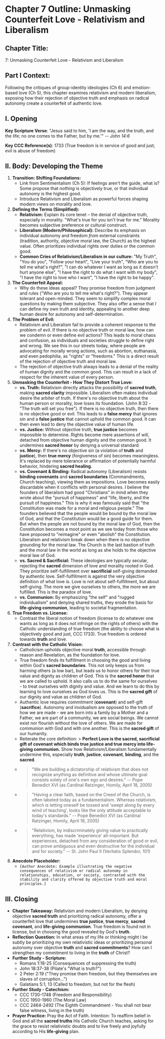 # Chapter 7 Outline: Unmasking Counterfeit Love - Relativism and Liberalism

## Chapter Title:
7: Unmasking Counterfeit Love - Relativism and Liberalism

## Part I Context:
Following the critiques of group-identity ideologies (Ch 6) and emotion-based love (Ch 5), this chapter examines relativism and modern liberalism, exposing how their rejection of objective truth and emphasis on radical autonomy create a counterfeit of authentic love.

## I. Opening


**Key Scripture Verse**: "Jesus said to him, 'I am the way, and the truth, and the life; no one comes to the Father, but by me.'" -- _John 14:6_

**Key CCC Reference(s)**: 1733 (True freedom is in service of good and just; evil is abuse of freedom)

## II. Body: Developing the Theme

1.  **Transition: Shifting Foundations:**
    *   Link from Sentimentalism (Ch 5): If feelings aren't the guide, what is? Some propose that *nothing* is objectively true, or that individual autonomy is the highest good.
    *   Introduce Relativism and Liberalism as powerful forces shaping modern views on morality and love.
2.  **Defining the Terms (Simplified):**
    *   **Relativism:** Explain its core tenet – the denial of objective truth, especially in morality. "What's true for you isn't true for me." Morality becomes subjective preference or cultural construct.
    *   **Liberalism (Modern/Philosophical):** Describe its emphasis on individual autonomy and freedom *from* external constraints (tradition, authority, objective moral law, the Church) as the highest value. Often prioritizes individual rights over duties or the common good.
    *   **Common Cries of Relativism/Liberalism in our culture:** "My Truth", "You do you", "Follow your heart", "Live your truth", "Who are you to tell me what's right?", "I can do whatever I want as long as it doesn't hurt anyone else", "I have the right to do what I want with my body", "I have the right to love who I want", "I have the right to be happy".
3.  **The Counterfeit Appeal:**
    *   Why do these ideas appeal? They promise freedom from judgment and rules ("Who are you to tell me what's right?"). They appear tolerant and open-minded. They seem to simplify complex moral questions by making them subjective. They also offer a sense that *I* can define my own truth and identity, appealing to another deep human desire for autonomy and self-determination.
4.  **The Problem of Evil:**
    *   Relativism and Liberalism fail to provide a coherent response to the problem of evil. If there is no objective truth or moral law, how can we condemn or even define evil actions? This leads to moral chaos and confusion, as individuals and societies struggle to define right and wrong. We see this in our streets today, where people are advocating for morally wrong actions, such as abortion, euthanasia, and even pedophilia, as "rights" or "freedoms." This is a direct result of the rejection of objective truth and moral law.
    *   The rejection of objective truth always leads to a denial of the reality of human dignity and the common good. This can result in a lack of respect for the inherent value of every person.
5.  **Unmasking the Counterfeit - How They Distort True Love:**
    *   **vs. Truth:** Relativism directly attacks the possibility of **sacred truth**, making **sacred clarity** impossible. Liberalism often makes individual desire the arbiter of truth. If there's no objective truth about the human person or morality, love loses its foundation. (John 8:32 - "The truth will set you free"). If there is no objective truth, then there is no objective good or evil. This leads to a **false mercy** that ignores sin and a **false justice** that cannot uphold the common good. It can then even lead to deny the objective value of human life.
    *   **vs. Justice:** Without objective truth, **true justice** becomes impossible to determine. Rights become mere assertions of will, detached from objective human dignity and the common good. It undermines **sacred honor** by denying a universal standard.
    *   **vs. Mercy:** If there's no objective sin (a violation of **truth** and **justice**), then **true mercy** (forgiveness of sin) becomes meaningless. It's replaced by mere tolerance or affirmation of potentially harmful behavior, hindering **sacred healing**.
    *   **vs. Covenant & Binding:** Radical autonomy (Liberalism) resists **binding covenants** and **sacred boundaries** (Commandments, Church teaching), viewing them as impositions. Love becomes easily discardable when it conflicts with personal desires. I believe the founders of liberalism had good "Christians" in mind when they wrote about the "pursuit of happiness" and "life, liberty, and the pursuit of happiness." This is why it was famously said that "the Constitution was made for a moral and religious people." The founders believed that the people would be bound by the moral law of God, and that the Constitution would be a good guide for them. But when the people are not bound by the moral law of God, then the Constitution becomes a moot point as we see today from those who have proposed to "reimagine" or even "abolish" the Constitution. Liberalism and relativism break down when there is no objective grounding for the moral law. The Church is the last bastion of truth and the moral law in the world as long as she holds to the objective moral law of God.
    *   **vs. Sacred & Sacrificial:** These ideologies are typically secular, rejecting the **sacred** dimension of love and morality rooted in God. They prioritize self-fulfillment over **sacrificial** self-giving demanded by authentic love. Self-fulfillment is against the very objective definition of what love is. Love is not about self-fulfillment, but about self-giving. The more we give ourselves to others, the more we are fulfilled. This is the paradox of love.
    *   **vs. Communion:** By emphasizing "the self" and "rugged individualism" and denying shared truths, they erode the basis for **life-giving communion**, leading to societal fragmentation.
6.  **True Freedom vs. License:**
    *   Contrast the liberal notion of freedom (license to do whatever one wants as long as it does not infringe on the rights of others) with the Catholic understanding of true freedom (the ability to choose what is objectively good and just, CCC 1733). True freedom is ordered towards **truth** and love.
7.  **Contrast with the Catholic Vision:**
    *   Catholicism upholds objective moral **truth**, accessible through reason and Revelation, as the foundation for love.
    *   True freedom finds its fulfillment in choosing the good and living within God's **sacred boundaries**. This not only keeps us from harming others (a low bar), but leads us to honor others for their true value and dignity as children of God. This is the **sacred honor** that we are called to uphold. It also calls us to do the same for ourselves - to treat ourselves with dignity and value.  And we learn to do this by learning to love ourselves as God loves us. This is the **sacred gift** of our dignity and value as children of God.
    *   Authentic love requires commitment (**covenant**) and self-gift (**sacrifice**). Autonomy and invidualism are opposed to the truth of how we are made - we are born into a family by a Mother and a Father, we are part of a community, we are social beings. We cannot exist nor flourish without the love of others. We are made for communion with God and with one another. This is the **sacred gift** of our humanity.
    *   Reiterate the core definition: > **Perfect Love is the sacred, sacrificial gift of covenant which binds true justice and true mercy into life-giving communion.** Show how Relativism/Liberalism fundamentally undermine this, especially **truth**, **justice**, **covenant**, **binding**, and the **sacred**.
    *   > "We are building a dictatorship of relativism that does not recognize anything as definitive and whose ultimate goal consists solely of one's own ego and desires." -- Pope Benedict XVI (as Cardinal Ratzinger, Homily, April 18, 2005)
    *   > "Having a clear faith, based on the Creed of the Church, is often labeled today as a fundamentalism. Whereas relativism, which is letting oneself be tossed and 'swept along by every wind of teaching', looks like the only attitude acceptable to today's standards." -- Pope Benedict XVI (as Cardinal Ratzinger, Homily, April 18, 2005)
    *   > "Relativism, by indiscriminately giving value to practically everything, has made 'experience' all-important. But experiences, detached from any consideration of good or evil, can prove ambiguous and even destructive for the individual and for society." -- St. John Paul II (Veritatis Splendor, 101)
8.  **Anecdote Placeholder:**
    *   `[Author Anecdote: Example illustrating the negative consequences of relativism or radical autonomy in relationships, education, or society, contrasted with the stability and clarity offered by objective truth and moral principles.]`

## III. Closing

*   **Chapter Takeaway:** Relativism and modern Liberalism, by denying objective **sacred truth** and prioritizing radical autonomy, offer a counterfeit love that undermines **true justice**, **true mercy**, **sacred covenant**, and **life-giving communion**. True freedom is found not in license, but in choosing the good revealed by God's **truth**.
*   **Reflection Question:** In what areas of my life or thinking might I be subtly be prioritizing my own relativistic ideas or prioritizing personal autonomy over objective **truth** and **sacred commitments**? How can I strengthen my commitment to living in the **truth** of Christ?
*   **Further Study - Scripture:**
    *   Romans 1:18-25 (Consequences of suppressing the truth)
    *   John 18:37-38 (Pilate's "What is truth?")
    *   2 Peter 2:19 ("They promise them freedom, but they themselves are slaves of corruption...")
    *   Galatians 5:1, 13 (Called to freedom, but not for the flesh)
*   **Further Study - Catechism:**
    *   CCC 1730-1748 (Freedom and Responsibility)
    *   CCC 1950-1960 (The Moral Law)
    *   CCC 2464-2492 (The Eighth Commandment - You shall not bear false witness, living in the truth)
*   **Prayer Practice:** Pray the Act of Faith. Intention: To reaffirm belief in God and all the **sacred truths** His Catholic Church teaches, asking for the grace to resist relativistic doubts and to live freely and joyfully according to His **life-giving** plan.

